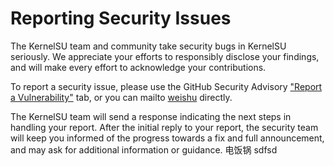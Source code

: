 # Reporting Security Issues

The KernelSU team and community take security bugs in KernelSU seriously. We appreciate your efforts to responsibly disclose your findings, and will make every effort to acknowledge your contributions.

To report a security issue, please use the GitHub Security Advisory ["Report a Vulnerability"](https://github.com/tiann/KernelSU/security/advisories/new) tab, or you can mailto [weishu](mailto:twsxtd@gmail.com) directly.

The KernelSU team will send a response indicating the next steps in handling your report. After the initial reply to your report, the security team will keep you informed of the progress towards a fix and full announcement, and may ask for additional information or guidance.
电饭锅
sdfsd
